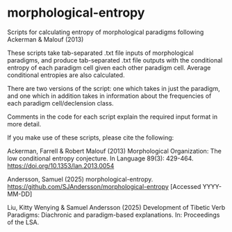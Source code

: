# morphological-entropy
Scripts for calculating entropy of morphological paradigms following Ackerman & Malouf (2013)

These scripts take tab-separated .txt file inputs of morphological paradigms, and produce tab-separated .txt file outputs with the conditional entropy of each paradigm cell given each other paradigm cell. Average conditional entropies are also calculated.

There are two versions of the script: one which takes in just the paradigm, and one which in addition takes in information about the frequencies of each paradigm cell/declension class.

Comments in the code for each script explain the required input format in more detail.

If you make use of these scripts, please cite the following:

Ackerman, Farrell & Robert Malouf (2013) Morphological Organization: The low conditional entropy conjecture. In Language 89(3): 429-464. https://doi.org/10.1353/lan.2013.0054

Andersson, Samuel (2025) morphological-entropy. https://github.com/SJAndersson/morphological-entropy [Accessed YYYY-MM-DD]

Liu, Kitty Wenying & Samuel Andersson (2025) Development of Tibetic Verb Paradigms: Diachronic and paradigm-based explanations. In: Proceedings of the LSA.

